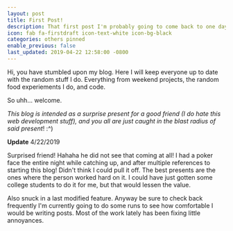 ```yaml
---
layout: post
title: First Post!
description: That first post I'm probably going to come back to one day and cringe at.
icon: fab fa-firstdraft icon-text-white icon-bg-black
categories: others pinned
enable_previous: false
last_updated: 2019-04-22 12:58:00 -0800
---
```

Hi, you have stumbled upon my blog. Here I will keep everyone up to date with the random stuff I do.  Everything from weekend projects, the random food experiements I do, and code.

So uhh... welcome.

*This blog is intended as a surprise present for a good friend (I do hate this web development stuff), and you all are just caught in the blast radius of said present*! :^)

**Update** 4/22/2019

Surprised friend! Hahaha he did not see that coming at all! I had a poker face the entire night while catching up, and after multiple references to starting this blog! Didn't think I could pull it off.
The best presents are the ones where the person worked hard on it. I could have just gotten some college students to do it for me, but that would lessen the value.

Also snuck in a last modified feature.  Anyway be sure to check back frequently I'm currently going to do some runs to see how comfortable I would be writing posts.  Most of the work lately has been fixing little annoyances.
